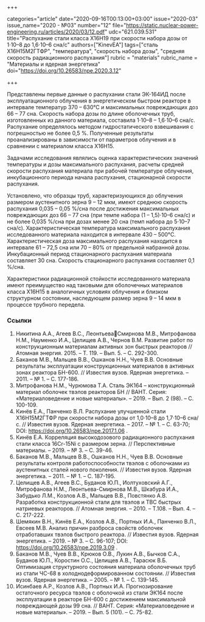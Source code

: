 +++

categories="article"
date="2020-09-16T00:13:00+03:00"
issue="2020-03"
issue_name="2020 - №03"
number="12"
file="https://static.nuclear-power-engineering.ru/articles/2020/03/12.pdf"
udc="621.039.531"
title="Распухание стали класса Х16Н19 при скорости набора дозы от 1⋅10–8 до 1,6⋅10–6 сна/с"
authors=["KinevEA"]
tags=["сталь Х16Н15М2ГТФР", "температура", "скорость набора дозы", "средняя скорость радиационного распухания"]
rubric = "materials"
rubric_name = "Материалы и ядерная энергетика"
doi="https://doi.org/10.26583/npe.2020.3.12"

+++

Представлены первые данные о распухании стали ЭК-164ИД после эксплуатационного облучения в энергетическом быстром реакторе в интервале температур 370 – 630°C и максимальных повреждающих доз 66 – 77 сна. Скорость набора дозы по длине оболочечных труб, изготовленных из данного материала, составила 1⋅10–8 – 1,6⋅10–6 сна/с. Распухание определялось методом гидростатического взвешивания c погрешностью не более 0,5 %. Полученные результаты проанализированы в зависимости от параметров облучения и в сравнении с материалом класса Х16Н15.

Задачами исследования являлись оценка характеристических значений температуры и дозы максимального распухания, расчеты средней скорости распухания материала при рабочей температуре облучения, инкубационного периода начала распухания, стационарной скорости распухания.

Установлено, что образцы труб, характеризующихся до облучения размером аустенитного зерна 9 – 12 мкм, имеют среднюю скорость распухания 0,035 – 0,05 %/сна после достижения максимальных повреждающих доз 66 – 77 сна (при темпе набора (1 – 1,5)⋅10–6 сна/с) и не более 0,035 %/сна при дозах менее 20 сна (темп набора до 5⋅10–7 сна/с). Характеристическая температура максимального распухания исследованного материала находится в интервале 430 – 500°C. Характеристическая доза максимального распухания находится в интервале 61 – 72,5 сна или 70 – 80% от предельной набранной дозы. Инкубационный период стационарного распухания материала составляет 30 сна. Скорость стационарного распухания составляет 0,1 %/сна.

Характеристики радиационной стойкости исследованного материала имеют преимущество над таковыми для оболочечных материалов класса Х16Н15 в аналогичных условиях облучения и близком структурном состоянии, наследующем размер зерна 9 – 14 мкм в процессе трубного передела.

### Ссылки

1. Никитина А.А., Агеев В.С., ЛеонтьеваСмирнова М.В., Митрофанова Н.М., Науменко И.А., Целищев А.В., Чернов В.М. Развитие работ по конструкционным материалам активных зон быстрых реакторов // Атомная энергия. 2015. – Т. 119. – Вып. 5. – С. 292-300.
2. Баканов М.В., Мальцев В.В., Ошканов Н.Н., Чуев В.В. Основные результаты эксплуатации конструкционных материалов в активных зонах реактора БН-600. // Известия вузов. Ядерная энергетика. – 2011. – № 1. – С. 177-186.
3. Митрофанова Н.М., Чурюмова Т.А. Сталь ЭК164 – конструкционный материал оболочек твэлов реакторов БН // ВАНТ. Серия: «Материаловедение и новые материалы». – 2019. – Вып. 2 (98). – С. 100-109.
4. Кинёв Е.А., Панченко В.Л. Распухание улучшенной стали Х16Н15М2ГТФР при скорости набора дозы от 1,0⋅10–8 до 1,7⋅10–6 сна/с. // Известия вузов. Ядерная энергетика. – 2017. – № 1. – С. 63-70; DOI: https://doi.org/10.26583/npe.2017.1.06 .
5. Кинёв Е.А. Корреляция высокодозового радиационного распухания стали класса 16Cr-15Ni с размером зерна. // Перспективные материалы. – 2019. – № 3. – С. 39-46.
6. Баканов М.В., Мальцев В.В., Ошканов Н.Н., Чуев В.В. Основные результаты контроля работоспособности твэлов с оболочками из аустенитных сталей нового поколения. // Известия вузов. Ядерная энергетика. – 2011. – № 1. – С. 187-195.
7. Целищев А.В., Агеев В.С., Буданов Ю.П., Иолтуховский А.Г., Митрофанова Н.М., Леонтьева-Смирнова М.В., Шкабура И.А., Забудько Л.М., Козлов А.В., Мальцев В.В., Повстянко А.В. Разработка конструкционной стали для твэлов и ТВС быстрых натриевых реакторов. // Атомная энергия. – 2010. – Т.108. – Вып. 4. – С. 217-222.
8. Шемякин В.Н., Кинёв Е.А., Козлов А.В., Портных И.А., Панченко В.Л., Евсеев М.В. Анализ причин разброса свойств оболочек отработавших твэлов быстрого реактора. // Известия вузов. Ядерная энергетика. – 2019. – № 3. – С. 96-107; DOI: https://doi.org/10.26583/npe.2019.3.09 .
9. Баканов М.В., Чуев В.В., Крюков О.В., Лукин А.В., Бычков С.А., Буданов Ю.П., Коростин О.С., Целищев А.В., Тарасюк В.Б. Оптимизация структурного состояния материала оболочечных труб из стали ЧС-68 в холоднодеформированном состоянии. // Известия вузов. Ядерная энергетика. – 2005. – № 1. – С. 139-145.
10. Исинбаев А.Р., Козлов А.В., Портных И.А. Прогнозирование остаточного ресурса твэлов с оболочкой из стали ЭК164 после эксплуатации в реакторе БН-600 с достижением максимальной повреждающей дозы 99 сна. // ВАНТ. Серия: «Материаловедение и новые материалы». – 2019. – Вып. 5 (101). – С. 75-82.